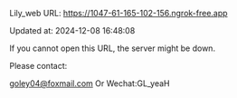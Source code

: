 Lily_web URL: https://1047-61-165-102-156.ngrok-free.app

Updated at: 2024-12-08 16:48:08

If you cannot open this URL, the server might be down.

Please contact: 

goley04@foxmail.com Or Wechat:GL_yeaH